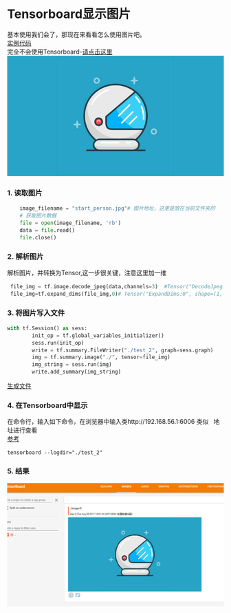# Tensorboard显示图片
基本使用我们会了，那现在来看看怎么使用图片吧。     
[实例代码](./SummaryImage.py)    
完全不会使用Tensorboard-[请点击这里](../tensorboard) 
![图片资源](./start_person.jpg)      
### 1. 读取图片

```python 
    image_filename = "start_person.jpg"# 图片地址，这里是放在当前文件夹的
    # 获取图片数据
    file = open(image_filename, 'rb')
    data = file.read()
    file.close()
```
### 2. 解析图片
解析图片，并转换为Tensor,这一步很关键，注意这里加一维
```python 
 file_img = tf.image.decode_jpeg(data,channels=3)  #Tensor("DecodeJpeg:0", shape=(?, ?, 3), dtype=uint8)
 file_img=tf.expand_dims(file_img,0)# Tensor("ExpandDims:0", shape=(1, ?, ?, 3), dtype=uint8)
```
### 3. 将图片写入文件
```python 
with tf.Session() as sess:
        init_op = tf.global_variables_initializer()
        sess.run(init_op)
        write = tf.summary.FileWriter("./test_2", graph=sess.graph)
        img = tf.summary.image("./", tensor=file_img)
        img_string = sess.run(img)
        write.add_summary(img_string)
```
[生成文件](./test_2)
### 4. 在Tensorboard中显示
在命令行，输入如下命令，在浏览器中输入类http://192.168.56.1:6006 类似   地址进行查看   
[参考](../tensorboard)
```
tensorboard --logdir="./test_2"
```
### 5. 结果
![结果](./sum_image.png)
